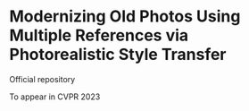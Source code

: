 # Modernizing Old Photos Using Multiple References via Photorealistic Style Transfer

Official repository

To appear in CVPR 2023